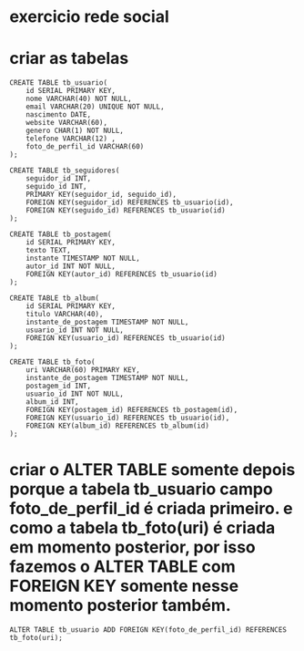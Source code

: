 # exercicio rede social

# criar as tabelas

```
CREATE TABLE tb_usuario(
	id SERIAL PRIMARY KEY,
	nome VARCHAR(40) NOT NULL,
	email VARCHAR(20) UNIQUE NOT NULL,
	nascimento DATE,
	website VARCHAR(60),
	genero CHAR(1) NOT NULL,
	telefone VARCHAR(12) ,
	foto_de_perfil_id VARCHAR(60)
);

CREATE TABLE tb_seguidores(
	seguidor_id INT,
	seguido_id INT,
	PRIMARY KEY(seguidor_id, seguido_id),
	FOREIGN KEY(seguidor_id) REFERENCES tb_usuario(id),
	FOREIGN KEY(seguido_id) REFERENCES tb_usuario(id)
);

CREATE TABLE tb_postagem(
	id SERIAL PRIMARY KEY,
	texto TEXT,
	instante TIMESTAMP NOT NULL,
	autor_id INT NOT NULL,
	FOREIGN KEY(autor_id) REFERENCES tb_usuario(id)
);

CREATE TABLE tb_album(
	id SERIAL PRIMARY KEY,
	titulo VARCHAR(40),
	instante_de_postagem TIMESTAMP NOT NULL,
	usuario_id INT NOT NULL,
	FOREIGN KEY(usuario_id) REFERENCES tb_usuario(id)
);

CREATE TABLE tb_foto(
	uri VARCHAR(60) PRIMARY KEY,
	instante_de_postagem TIMESTAMP NOT NULL,
	postagem_id INT,
	usuario_id INT NOT NULL,
	album_id INT,
	FOREIGN KEY(postagem_id) REFERENCES tb_postagem(id),
	FOREIGN KEY(usuario_id) REFERENCES tb_usuario(id),
	FOREIGN KEY(album_id) REFERENCES tb_album(id)
);
```

# criar o ALTER TABLE somente depois porque a tabela tb_usuario campo foto_de_perfil_id é criada primeiro. e como a tabela tb_foto(uri) é criada em momento posterior, por isso fazemos o ALTER TABLE com FOREIGN KEY somente nesse momento posterior também.

```
ALTER TABLE tb_usuario ADD FOREIGN KEY(foto_de_perfil_id) REFERENCES tb_foto(uri);
```